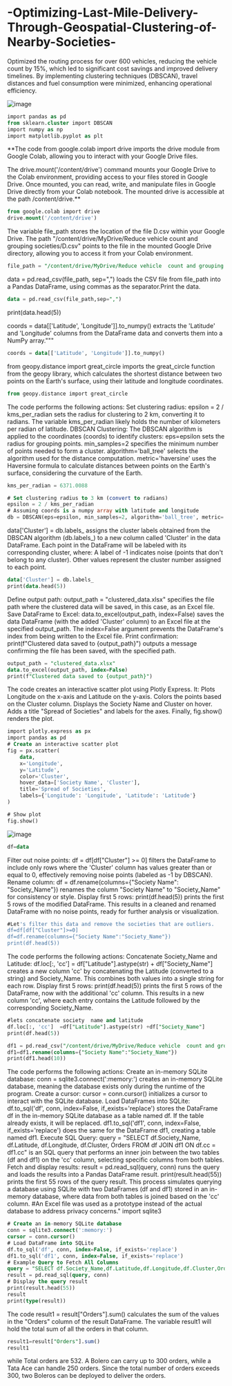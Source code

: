 # -Optimizing-Last-Mile-Delivery-Through-Geospatial-Clustering-of-Nearby-Societies-
Optimized the routing process for over 600 vehicles, reducing the vehicle count by 15%, which led to significant cost savings and improved delivery timelines. By implementing clustering techniques (DBSCAN), travel distances and fuel consumption were minimized, enhancing operational efficiency.

![image](https://github.com/user-attachments/assets/96c9cf03-4d71-4d7f-bc75-46f6714cc6ff)



```sql
import pandas as pd
from sklearn.cluster import DBSCAN
import numpy as np
import matplotlib.pyplot as plt
```


**The code from google.colab import drive imports the drive module from Google Colab, allowing you to interact with your Google Drive files.

The drive.mount('/content/drive') command mounts your Google Drive to the Colab environment, providing access to your files stored in Google Drive. Once mounted, you can read, write, and manipulate files in Google Drive directly from your Colab notebook. The mounted drive is accessible at the path /content/drive.**

```sql
from google.colab import drive
drive.mount('/content/drive')
```

The variable file_path stores the location of the file D.csv within your Google Drive. The path "/content/drive/MyDrive/Reduce vehicle count and grouping societies/D.csv" points to the file in the mounted Google Drive directory, allowing you to access it from your Colab environment.

```sql
file_path = "/content/drive/MyDrive/Reduce vehicle  count and grouping societies/D.csv"  # Replace with your file path
```

data = pd.read_csv(file_path, sep=",") loads the CSV file from file_path into a Pandas DataFrame, using commas as the separator.Print the data.

```sql
data = pd.read_csv(file_path,sep=",")
```
print(data.head(5))


coords = data[['Latitude', 'Longitude']].to_numpy() extracts the 'Latitude' and 'Longitude' columns from the DataFrame data and converts them into a NumPy array."""

```sql
coords = data[['Latitude', 'Longitude']].to_numpy()
```


from geopy.distance import great_circle imports the great_circle function from the geopy library, which calculates the shortest distance between two points on the Earth's surface, using their latitude and longitude coordinates.

```sql
from geopy.distance import great_circle
```

The code performs the following actions:
Set clustering radius: epsilon = 2 / kms_per_radian sets the radius for clustering to 2 km, converting it to radians. The variable kms_per_radian likely holds the number of kilometers per radian of latitude.
DBSCAN Clustering: The DBSCAN algorithm is applied to the coordinates (coords) to identify clusters:
eps=epsilon sets the radius for grouping points.
min_samples=2 specifies the minimum number of points needed to form a cluster.
algorithm='ball_tree' selects the algorithm used for the distance computation.
metric='haversine' uses the Haversine formula to calculate distances between points on the Earth's surface, considering the curvature of the Earth.

```sql
kms_per_radian = 6371.0088

# Set clustering radius to 3 km (convert to radians)
epsilon = 2 / kms_per_radian
# Assuming coords is a numpy array with latitude and longitude
db = DBSCAN(eps=epsilon, min_samples=2, algorithm='ball_tree', metric='haversine').fit(np.radians(coords))
```

data['Cluster'] = db.labels_ assigns the cluster labels obtained from the DBSCAN algorithm (db.labels_) to a new column called 'Cluster' in the data DataFrame. Each point in the DataFrame will be labeled with its corresponding cluster, where:
A label of -1 indicates noise (points that don't belong to any cluster).
Other values represent the cluster number assigned to each point.

```sql
data['Cluster'] = db.labels_
print(data.head(5))
```

Define output path: output_path = "clustered_data.xlsx" specifies the file path where the clustered data will be saved, in this case, as an Excel file.
Save DataFrame to Excel: data.to_excel(output_path, index=False) saves the data DataFrame (with the added 'Cluster' column) to an Excel file at the specified output_path. The index=False argument prevents the DataFrame's index from being written to the Excel file.
Print confirmation: print(f"Clustered data saved to {output_path}") outputs a message confirming the file has been saved, with the specified path.

```sql
output_path = "clustered_data.xlsx"
data.to_excel(output_path, index=False)
print(f"Clustered data saved to {output_path}")
```

The code creates an interactive scatter plot using Plotly Express. It:
Plots Longitude on the x-axis and Latitude on the y-axis.
Colors the points based on the Cluster column.
Displays the Society Name and Cluster on hover.
Adds a title "Spread of Societies" and labels for the axes.
Finally, fig.show() renders the plot.

```sql
import plotly.express as px
import pandas as pd
# Create an interactive scatter plot
fig = px.scatter(
    data,
    x='Longitude',
    y='Latitude',
    color='Cluster',
    hover_data=['Society Name', 'Cluster'],
    title='Spread of Societies',
    labels={'Longitude': 'Longitude', 'Latitude': 'Latitude'}
)

# Show plot
fig.show()
```
![image](https://github.com/user-attachments/assets/ab0b37f0-5dfc-42cd-8531-1fc9f7d76a8b)


```sql
df=data
```
Filter out noise points: df = df[df["Cluster"] >= 0] filters the DataFrame to include only rows where the 'Cluster' column has values greater than or equal to 0, effectively removing noise points (labeled as -1 by DBSCAN).
Rename column: df = df.rename(columns={"Society Name": "Society_Name"}) renames the column "Society Name" to "Society_Name" for consistency or style.
Display first 5 rows: print(df.head(5)) prints the first 5 rows of the modified DataFrame.
This results in a cleaned and renamed DataFrame with no noise points, ready for further analysis or visualization.

```sql
#Let's filter this data and remove the societies that are outliers.
df=df[df["Cluster"]>=0]
df=df.rename(columns={"Society Name":"Society_Name"})
print(df.head(5))
```

The code performs the following actions:
Concatenate Society_Name and Latitude: df.loc[:, 'cc'] = df["Latitude"].astype(str) + df["Society_Name"] creates a new column 'cc' by concatenating the Latitude (converted to a string) and Society_Name. This combines both values into a single string for each row.
Display first 5 rows: print(df.head(5)) prints the first 5 rows of the DataFrame, now with the additional 'cc' column.
This results in a new column 'cc', where each entry contains the Latitude followed by the corresponding Society_Name.

```sql
#lets concatenate society  name and latitude
df.loc[:, 'cc']  =df["Latitude"].astype(str) +df["Society_Name"]
print(df.head(5))
```
```sql
df1 = pd.read_csv("/content/drive/MyDrive/Reduce vehicle  count and grouping societies/societies_orders.csv",sep=",")
df1=df1.rename(columns={"Society Name":"Society_Name"})
print(df1.head(10))
```

The code performs the following actions:
Create an in-memory SQLite database:
conn = sqlite3.connect(':memory:') creates an in-memory SQLite database, meaning the database exists only during the runtime of the program.
Create a cursor:
cursor = conn.cursor() initializes a cursor to interact with the SQLite database.
Load DataFrames into SQLite:
df.to_sql('df', conn, index=False, if_exists='replace') stores the DataFrame df in the in-memory SQLite database as a table named df. If the table already exists, it will be replaced.
df1.to_sql('df1', conn, index=False, if_exists='replace') does the same for the DataFrame df1, creating a table named df1.
Execute SQL Query:
query = "SELECT df.Society_Name, df.Latitude, df.Longitude, df.Cluster, Orders FROM df JOIN df1 ON df.cc = df1.cc" is an SQL query that performs an inner join between the two tables (df and df1) on the 'cc' column, selecting specific columns from both tables.
Fetch and display results:
result = pd.read_sql(query, conn) runs the query and loads the results into a Pandas DataFrame result.
print(result.head(55)) prints the first 55 rows of the query result.
This process simulates querying a database using SQLite with two DataFrames (df and df1) stored in an in-memory database, where data from both tables is joined based on the 'cc' column.
#An Excel file was used as a prototype instead of the actual database to address privacy concerns."
import sqlite3

```sql
# Create an in-memory SQLite database
conn = sqlite3.connect(':memory:')
cursor = conn.cursor()
# Load DataFrame into SQLite
df.to_sql('df', conn, index=False, if_exists='replace')
df1.to_sql('df1', conn, index=False, if_exists='replace')
# Example Query to Fetch All Columns
query = "SELECT df.Society_Name,df.Latitude,df.Longitude,df.Cluster,Orders FROM df join df1 on df.cc=df1.cc"
result = pd.read_sql(query, conn)
# Display the query result
print(result.head(55))
result
print(type(result))
```


The code result1 = result["Orders"].sum() calculates the sum of the values in the "Orders" column of the result DataFrame.
The variable result1 will hold the total sum of all the orders in that column.

```sql
result1=result["Orders"].sum()
result1
```

while Total orders are 532.
A Bolero can carry up to 300 orders, while a Tata Ace can handle 250 orders. Since the total number of orders exceeds 300, two Boleros can be deployed to deliver the orders.

